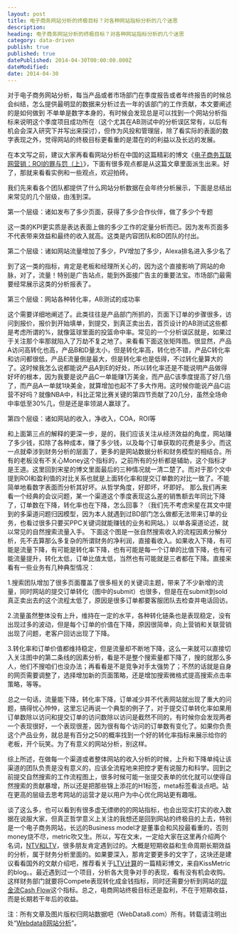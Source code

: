 ```yaml
---
layout: post
title: 电子商务网站分析的终极目标？对各种网站指标分析的几个迷思
description:
heading: 电子商务网站分析的终极目标？对各种网站指标分析的几个迷思
category: data-driven
publish: true
published: true
datePublished: 2014-04-30T00:00:00.000Z
dateModified:
date: 2014-04-30
---
```


对于电子商务网站分析，每当产品或者市场部门在季度报告或者年终报告的时候总会纠结，怎么提供最明显的数据来分析过去一年的该部门的工作贡献，本文要阐述的是如何做到 不单单是数字本身的，有时候会发现总是可以找到一个网站分析指标来说明这个季度项目成功所在（这个尤其在AB测试中的分析误区常有，以后有机会会深入研究下并写出来探讨），但作为风投和管理层，除了看实际的表面的数字表现之外，觉得网站的终极目标更看重的是潜在的的利益以及长远的发展。

在本文写之前，建议大家再看看网站分析在中国的这篇精彩的博文《<a href="http://www.chinawebanalytics.cn/roi-sin-1/" target="_blank">电子商务互联网营销：ROI的罪与罚（上）</a>》，下面有很多观点都是从这篇文章里面派生出来。好了，那就来看看实例和一些观点，欢迎拍砖。

我们先来看各个团队都提供了什么网站分析数据在会年终分析展示，下面是总结出来常见的几个层级，由浅到深。

第一个层级：诸如发布了多少页面，获得了多少合作伙伴，做了多少个专题

这一类的KPI更实质是表达表面上做的多少工作的定量分析而已。因为发布页面多不代表带来效益和最终的收入就高。这类是内容团队和BD团队的付出。

第二个层级：诸如网站流量增加了多少，PV增加了多少，Alexa排名进入多少名了

到了这一类的指标，肯定是老板和经理所关心的，因为这个直接影响了网站的命脉，对了，流量！特别是广告站点，能到外面接广告主的重要法宝。市场部门最需要经常展示这类的分析报表了。

第三个层级：网站各种转化率，AB测试的成功率

这个需要详细地阐述了。此类往往是产品部门所抓的，页面下订单的步骤很多，访问到报价，报价到开始填单，到提交，到真正卖出去，首页设计的AB测试这些都是考虑所谓的%，就像篮球里面的投篮命中率。常见的一个分析误区就是，如果过于关注那个率那就陷入了万劫不复之地了。来看看下面这张矩阵图。很显然，产品A访问高转化也高，产品B和D量太小，但是转化率高，转化也不错，产品C转化率和访问都很低，产品E流量倒是最大，但是转化率也是低得，不过转化量算大的了。这时候我怎么说都能说产品A到E的好处，所以转化率还是不能说明产品做得好坏的根本，因为我要是说产品C一单能赚1万美金，而产品C该季度提高了好几倍了，而产品A一单就1块美金，就算增加也起不了多大作用。这时候你能说产品C运营不好吗？就像NBA中，科比正常比赛关键的第四节贡献了20几分，虽然全场命中率低至30%几，但是还是率领湖人赢球了。
<amp-img src="/assets/img/post/matrix-analysis.png" width="640" height="408"></amp-img>

第四个层级：诸如网站的收入，净收入，COA，ROI等

和上面第三点的解释的更深一步，是的，我们应该关注从经济效益的角度，网站赚了多少钱，扣除了各种成本，赚了多少钱，以及每个订单获取的花费是多少。而这一点就牵涉到财务分析的层面了，更多的是网站数据分析和财务模型的相结合。所有的老板没有不关心Money这个指标的，之前所有的分析都是辅助，这个指标才是王道。这里回到宋星的博文里面最后的三种情况就一清二楚了。而对于那个文中提到ROI和盈利值的对比关系也就是上面转化率和提交订单数的对比一致了。不能简单地看数字表面而分析其好坏。从哲学角度，好即坏，坏即好。 那么我们再来看一个经典的会议问题，某一个渠道这个季度表现这么差的销售额去年同比下降了，订单数在下降，转化率也在下降，怎么回事？（我们先不考虑宋星在其文中提到的多渠道问题归因模型，因为本人就遇到过BD部门怎么做都无法带来订单的业务，也看过很多只要买PPC关键词就能赚钱的业务和网站。）以单各渠道论述，就以常见的自然搜索流量入手。 下面这个图是一张自然搜索收入的流程因素分解分析，先不去算那么多复杂的所谓财务的净利润，直接看收入。如果收入下降，有可能是流量下降，有可能是转化率下降，也有可能是每一个订单的比值下降，也有可能流量提升，转化太低，订单比值太低，当然也有可能就是三者都在下降。直接来看有一些业务有几种典型情况：

<amp-img src="/assets/img/post/factor-analysis.png" width="640" height="404"></amp-img>
1.搜索团队增加了很多页面覆盖了很多相关的关键词主题，带来了不少新增的流量，同时网站的提交订单转化（图中的submit）也很多，但是在在submit到sold真正卖出去的这个流程太低了，原因是很多订单都要客服团队去检查并电话回访。

2.流量虽然整体没有上升，维持在一定的水平，各种转化链条也是表现稳定，没有出现过多的波动，但是每个订单的价值在下降，原因很简单，向上营销和关联营销出现了问题，老客户回访出现了下降。

3.转化率和订单价值都维持稳定，但是流量却不断地下降，这么一来就可以直接切入关注图中的第二条线的因素分析，看是不是整个搜索量都下降了，搜的就那么多人，他们不搜咱们也没办法；再看看是不是竞争对手太强势了；不然的话就是自身的网页需要调整了，选择增加新的页面策略，还是增加搜索微格式提高搜索点击率策略，等等。

总之一句话，流量能下降，转化率下降，订单减少并不代表网站就出现了重大的问题，搞得忧心忡忡，这里忘记再说一个典型的例子了，对于提交订单转化率如果用订单数除以访问和提交订单的访问数除以访问是截然不同的，有时候你会发现两者一个表现很好，一个表现很差，因为很有每个访问的订单数有变化了。如果你负责这个产品业务，就总是有百分之50的概率找到一个好的转化率指标来展示给你的老板，开个玩笑。为了有意义的网站分析，别这样。

综上所述，在做每一个渠道或者整体网站的收入分析的时候，上升和下降单纯让该渠道的团队负责是没有意义的，应该全流程地来把控才更有说服力和科学。回到之前提交自然搜索的工作流程图上，很多时候可能一张提交表单的优化就可以使得自然搜索的贡献暴增，所以还是把那些锦上添花的H1标签，meta标签看淡点吧。站在更高的层级去思考网站的运营才是以用户为中心优化网站更有趣哦。

谈了这么多，也可以看到有很多虚无缥缈的的网站指标，也会出现实打实的收入数据在说服大家，但真正哲学意义上关注的我想还是回到网站的终极目的上去，特别是一个电子商务网站，长远的Business model才是董事会和风投最看重的，否则money烧不尽，metric吹又生。所以，写在文末，一定给大家在这里再介绍两个名词，<a href="http://desktopmarketinginc.com/blog/2012/10/16/near-term-value-more-evidence-that-its-time-has-come/" target="_blank">NTV和LTV</a>，很多朋友肯定遇到过的。大概是短期收益和生命周期长期效益的分析，属于财务分析里面的。如果要深入，那肯定要更多的文字了，这块还是建议看看国外的文献介绍吧，推荐看关于<a href="http://blog.kissmetrics.com/how-to-calculate-lifetime-value/" target="_blank">LTV计算</a>的一篇精彩博文，来自KissMetric的blog。。最近遇到过一个项目，分析各大竞争对手的表现，看有没有机会收购。这样财务部门就要将Compete表现转化成金钱指标，同时还需要分析到网站的<a href="http://baike.so.com/doc/5016361.html" target="_blank">现金流Cash Flow</a>这个指标。总之，电商网站终极目标还是盈利，不在于短期收益，而是长期若干年后的收益。

注：所有文章及图片版权归网站数据吧（WebData8.com）所有。转载请注明出处“<a href="/">Webdata8网站分析</a>”。
